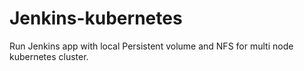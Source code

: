 # Jenkins-kubernetes
Run Jenkins app with local Persistent volume and NFS for multi node kubernetes cluster.
